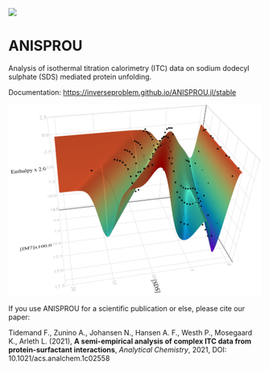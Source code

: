 [![](https://img.shields.io/badge/docs-stable-blue.svg)](https://inverseproblem.github.io/ANISPROU.jl/stable)

# ANISPROU
Analysis of isothermal titration calorimetry (ITC) data on sodium dodecyl sulphate (SDS) mediated protein unfolding.

Documentation: https://inverseproblem.github.io/ANISPROU.jl/stable

![surf3d](surf3d1_paper.png)

If you use ANISPROU for a scientific publication or else, please cite our paper:
 
Tidemand F., Zunino A., Johansen N., Hansen A. F., Westh P., Mosegaard K., Arleth L. (2021), **A semi-empirical analysis of complex ITC data from protein-surfactant interactions**, *Analytical Chemistry*, 2021, DOI: 10.1021/acs.analchem.1c02558
